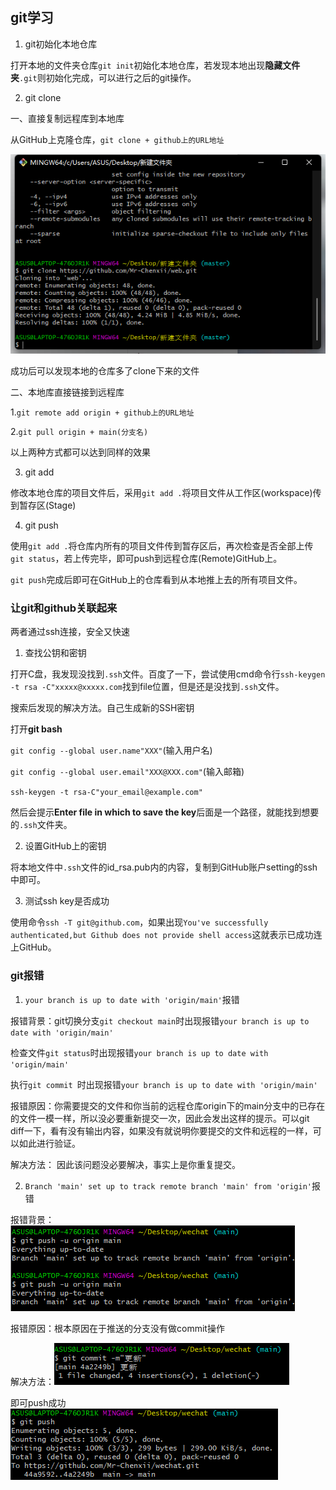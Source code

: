 ## git学习

1. git初始化本地仓库

打开本地的文件夹仓库`git init`初始化本地仓库，若发现本地出现**隐藏文件夹**`.git`则初始化完成，可以进行之后的git操作。



2. git clone

一、直接复制远程库到本地库

从GitHub上克隆仓库，`git clone + github上的URL地址`

![image-20211119190810208](https://github.com/Mr-Chenxii/Learning/blob/main/%E5%9B%BE%E7%89%87/image-20211119190810208.png)

成功后可以发现本地的仓库多了clone下来的文件

二、本地库直接链接到远程库

1.`git remote add origin + github上的URL地址` 

2.`git pull origin + main(分支名)`

以上两种方式都可以达到同样的效果



3. git add

修改本地仓库的项目文件后，采用`git add .`将项目文件从工作区(workspace)传到暂存区(Stage)



4. git push

使用`git add .`将仓库内所有的项目文件传到暂存区后，再次检查是否全部上传`git status`，若上传完毕，即可push到远程仓库(Remote)GitHub上。

`git push`完成后即可在GitHub上的仓库看到从本地推上去的所有项目文件。





### 让git和github关联起来

两者通过ssh连接，安全又快速

1. 查找公钥和密钥

打开C盘，我发现没找到`.ssh`文件。百度了一下，尝试使用cmd命令行`ssh-keygen -t rsa -C"xxxxx@xxxxx.com`找到file位置，但是还是没找到`.ssh`文件。

搜索后发现的解决方法。自己生成新的SSH密钥

打开**git bash**

`git config --global user.name"XXX"`(输入用户名)

`git config --global user.email"XXX@XXX.com"`(输入邮箱)

`ssh-keygen -t rsa-C"your_email@example.com"`

然后会提示**Enter file  in which to save the key**后面是一个路径，就能找到想要的`.ssh`文件夹。

2. 设置GitHub上的密钥

将本地文件中`.ssh`文件的id_rsa.pub内的内容，复制到GitHub账户setting的ssh中即可。

3. 测试ssh key是否成功

使用命令`ssh -T git@github.com`，如果出现`You've successfully authenticated,but Github does not provide shell access`这就表示已成功连上GitHub。



### git报错

1. `your branch is up to date with 'origin/main'`报错

报错背景：git切换分支`git checkout main`时出现报错`your branch is up to date with 'origin/main'`

​						检查文件`git status`时出现报错`your branch is up to date with 'origin/main'`

​						执行`git commit `时出现报错`your branch is up to date with 'origin/main'`

报错原因：你需要提交的文件和你当前的远程仓库origin下的main分支中的已存在的文件一模一样，所以没必要重新提交一次，因此会发出这样的提示。可以git diff一下，看有没有输出内容，如果没有就说明你要提交的文件和远程的一样，可以如此进行验证。

解决方法： 因此该问题没必要解决，事实上是你重复提交。



2. `Branch 'main' set up to track remote branch 'main' from 'origin'`报错

报错背景：![image-20211119202443436](https://github.com/Mr-Chenxii/Learning/blob/main/%E5%9B%BE%E7%89%87/image-20211119202443436.png)

报错原因：根本原因在于推送的分支没有做commit操作

解决方法：![image-20211119202704905](https://github.com/Mr-Chenxii/Learning/blob/main/%E5%9B%BE%E7%89%87/image-20211119202704905.png)

即可push成功![image-20211119202828605](https://github.com/Mr-Chenxii/Learning/blob/main/%E5%9B%BE%E7%89%87/image-20211119202828605.png)
